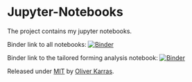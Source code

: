 # Jupyter-Notebooks
The project contains my jupyter notebooks.

Binder link to all notebooks:
[![Binder](https://mybinder.org/badge_logo.svg)](https://mybinder.org/v2/gh/okarras/Jupyter-Notebooks/HEAD)

Binder link to the tailored forming analysis notebook:
[![Binder](https://mybinder.org/badge_logo.svg)](https://mybinder.org/v2/gh/okarras/Jupyter-Notebooks/HEAD?labpath=%2FTailoredFormingAnalysis%2Ftf_orkg.ipynb)

Released under [MIT](/LICENSE) by [Oliver Karras](https://github.com/OKarras).
